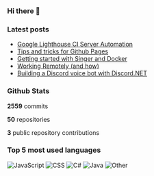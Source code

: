 ### Hi there 👋

### Latest posts
<!-- BLOGPOSTS:START -->
- [Google Lighthouse CI Server Automation](http://dkdevelopment.net/lighthouse-ci-server-automation/)
- [Tips and tricks for Github Pages](http://dkdevelopment.net/tips-and-tricks-for-github-pages/)
- [Getting started with Singer and Docker](http://dkdevelopment.net/2020/06/14/singer-io-with-docker/)
- [Working Remotely (and how)](http://dkdevelopment.net/2019/05/25/working-remotely/)
- [Building a Discord voice bot with Discord.NET](http://dkdevelopment.net/2019/02/18/discord-voice-bot/)
<!-- BLOGPOSTS:END -->

### Github Stats

**2559** commits

**50** repositories

**3** public repository contributions

### Top 5 most used languages

![JavaScript](https://img.shields.io/static/v1?style=flat-square&label=%E2%A0%80&color=555&labelColor=%23f1e05a&message=JavaScript%EF%B8%B172.3%25)
![CSS](https://img.shields.io/static/v1?style=flat-square&label=%E2%A0%80&color=555&labelColor=%23563d7c&message=CSS%EF%B8%B19.1%25)
![C#](https://img.shields.io/static/v1?style=flat-square&label=%E2%A0%80&color=555&labelColor=%23178600&message=C%23%EF%B8%B15.8%25)
![Java](https://img.shields.io/static/v1?style=flat-square&label=%E2%A0%80&color=555&labelColor=%23b07219&message=Java%EF%B8%B15.2%25)
![Other](https://img.shields.io/static/v1?style=flat-square&label=%E2%A0%80&color=555&labelColor=%23ededed&message=Other%EF%B8%B17.4%25)
